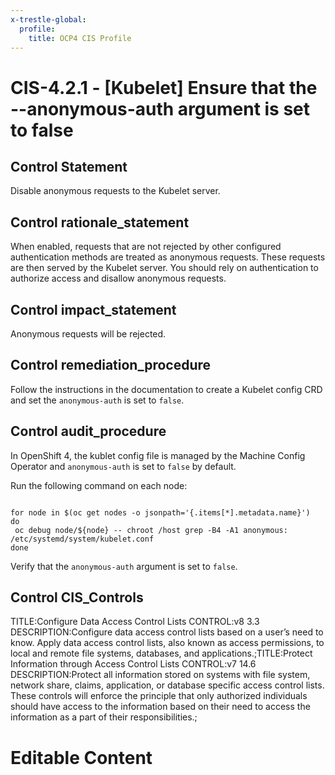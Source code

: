 ```yaml
---
x-trestle-global:
  profile:
    title: OCP4 CIS Profile
---
```


# CIS-4.2.1 - \[Kubelet\] Ensure that the --anonymous-auth argument is set to false

## Control Statement

Disable anonymous requests to the Kubelet server.

## Control rationale_statement

When enabled, requests that are not rejected by other configured authentication methods are treated as anonymous requests. These requests are then served by the Kubelet server. You should rely on authentication to authorize access and disallow anonymous requests.

## Control impact_statement

Anonymous requests will be rejected.

## Control remediation_procedure

Follow the instructions in the documentation to create a Kubelet config CRD and set the `anonymous-auth` is set to `false`.

## Control audit_procedure

In OpenShift 4, the kublet config file is managed by the Machine Config Operator and `anonymous-auth` is set to `false` by default.

Run the following command on each node:

```

for node in $(oc get nodes -o jsonpath='{.items[*].metadata.name}')
do
 oc debug node/${node} -- chroot /host grep -B4 -A1 anonymous: /etc/systemd/system/kubelet.conf
done
```

Verify that the `anonymous-auth` argument is set to `false`.

## Control CIS_Controls

TITLE:Configure Data Access Control Lists CONTROL:v8 3.3 DESCRIPTION:Configure data access control lists based on a user’s need to know. Apply data access control lists, also known as access permissions, to local and remote file systems, databases, and applications.;TITLE:Protect Information through Access Control Lists CONTROL:v7 14.6 DESCRIPTION:Protect all information stored on systems with file system, network share, claims, application, or database specific access control lists. These controls will enforce the principle that only authorized individuals should have access to the information based on their need to access the information as a part of their responsibilities.;

# Editable Content

<!-- Make additions and edits below -->
<!-- The above represents the contents of the control as received by the profile, prior to additions. -->
<!-- If the profile makes additions to the control, they will appear below. -->
<!-- The above markdown may not be edited but you may edit the content below, and/or introduce new additions to be made by the profile. -->
<!-- If there is a yaml header at the top, parameter values may be edited. Use --set-parameters to incorporate the changes during assembly. -->
<!-- The content here will then replace what is in the profile for this control, after running profile-assemble. -->
<!-- The current profile has no added parts for this control, but you may add new ones here. -->
<!-- Each addition must have a heading either of the form ## Control my_addition_name -->
<!-- or ## Part a. (where the a. refers to one of the control statement labels.) -->
<!-- "## Control" parts are new parts added after the statement part. -->
<!-- "## Part" parts are new parts added into the top-level statement part with that label. -->
<!-- Subparts may be added with nested hash levels of the form ### My Subpart Name -->
<!-- underneath the parent ## Control or ## Part being added -->
<!-- See https://ibm.github.io/compliance-trestle/tutorials/ssp_profile_catalog_authoring/ssp_profile_catalog_authoring for guidance. -->
